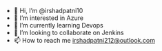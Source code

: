 - 👋 Hi, I’m @irshadpatni10
- 👀 I’m interested in Azure
- 🌱 I’m currently learning Devops
- 💞️ I’m looking to collaborate on Jenkins
- 📫 How to reach me irshadpatni212@outlook.com

<!---
irshadpatni10/irshadpatni10 is a ✨ special ✨ repository because its `README.md` (this file) appears on your GitHub profile.
You can click the Preview link to take a look at your changes.
--->
